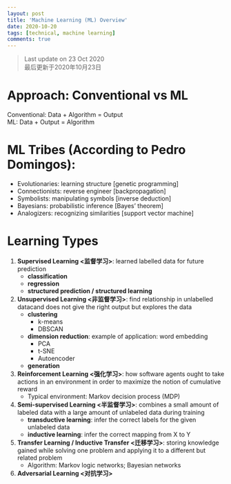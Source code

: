 ```yaml
---
layout: post
title: 'Machine Learning (ML) Overview'
date: 2020-10-20
tags: [technical, machine learning]
comments: true
---
```

> Last update on 23 Oct 2020 <br> 最后更新于2020年10月23日

# Approach: Conventional vs ML

Conventional: Data + Algorithm = Output <br>
ML: Data + Output = Algorithm

# ML Tribes (According to Pedro Domingos):

- Evolutionaries: learning structure [genetic programming]
- Connectionists: reverse engineer [backpropagation]
- Symbolists: manipulating symbols [inverse deduction]
- Bayesians: probabilistic inference [Bayes’ theorem]
- Analogizers: recognizing similarities [support vector machine]

# Learning Types

1. **Supervised Learning <监督学习>**: learned labelled data for future prediction
   * **classification**
   * **regression**
   * **structured prediction / structured learning**
1. **Unsupervised Learning <非监督学习>**: find relationship in unlabelled datacand does not give the right output but explores the data
   - **clustering**
      - k-means
      - DBSCAN
   - **dimension reduction**: example of application: word embedding
      - PCA
      - t-SNE
      - Autoencoder
   - **generation**
1. **Reinforcement Learning <强化学习>**: how software agents ought to take actions in an environment in order to maximize the notion of cumulative reward
   * Typical environment: Markov decision process (MDP)
1. **Semi-supervised Learning <半监督学习>**: combines a small amount of labeled data with a large amount of unlabeled data during training
   * **transductive learning**: infer the correct labels for the given unlabeled data
   * **inductive learning**: infer the correct mapping from X to Y
1. **Transfer Learning / Inductive Transfer <迁移学习>**: storing knowledge gained while solving one problem and applying it to a different but related problem
   *  Algorithm: Markov logic networks; Bayesian networks
1. **Adversarial Learning <对抗学习>**
   

